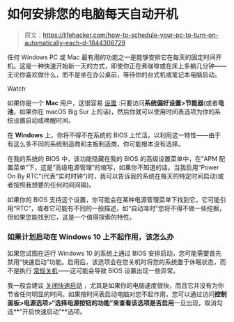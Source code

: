 # 如何安排您的电脑每天自动开机

> 原文：<https://lifehacker.com/how-to-schedule-your-pc-to-turn-on-automatically-each-d-1844306729>

任何 Windows PC 或 Mac 最有用的功能之一是能够安排它在每天的固定时间开机。这是一种快速开始新一天的方式，即使你正在煮咖啡或在床上多躺几分钟——无论你喜欢做什么，而不是坐在办公桌前，等待你的台式机或笔记本电脑启动。

Watch

如果你是一个 **Mac** 用户，这很容易 [设置](https://support.apple.com/en-us/HT201988) :只要访问**系统偏好设置>节能器**(或者**电池**，如果你在 macOS Big Sur 上的话)，然后你就可以使用时间表选项为你的系统设置启动或唤醒时间。

在 **Windows** 上，你将不得不在系统的 BIOS 上忙活，以利用这一特性——由于有这么多不同的系统制造商和主板制造商，你可能根本没有选择。

在我的系统的 BIOS 中，该功能隐藏在我的 BIOS 的高级设置菜单中，在“APM 配置菜单”下，这是“高级电源管理”的缩写，如果你不知道的话。当我启用“Power On By RTC”(代表“实时时钟”)时，我可以告诉我的系统在每天的特定时间启动(或者按照我想要的任何时间间隔)。

如果你的 BIOS 支持这个设置，你可能会在某种电源管理菜单下找到它。它可能引用“RTC”，或者它可能有不同的一般描述，如“自动准时”您将不得不做一些挖掘，但如果您能找到它，这是一个值得探索的特性。

### 如果计划启动在 Windows 10 上不起作用，该怎么办

如果您试图在运行 Windows 10 的系统上通过 BIOS 安排启动，您可能需要首先禁用“快速启动”功能。启用后，该选项会在您关机时将您的系统置于休眠状态，而不是执行 [常规关机](https://lifehacker.com/shutting-down-windows-10-doesnt-actually-shut-down-wind-1825532376)——这可能会导致 BIOS 设置出现一些异常。

我一般会建议 [关闭快速启动](https://lifehacker.com/shutting-down-windows-10-doesnt-actually-shut-down-wind-1825532376) ，尤其是如果你的电脑速度很快，而且它并没有为你节省任何明显的时间。如果按时间表启动电脑对您不起作用，您可以通过访问**控制面板>电源选项>“选择电源按钮的功能”来查看该选项是否启用**一旦出现，取消勾选**“开启快速启动”**选项。
